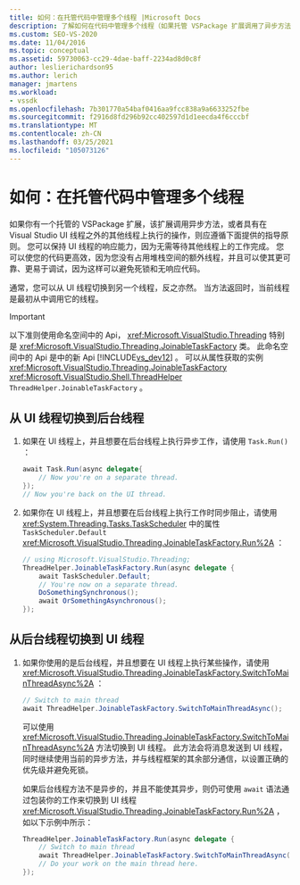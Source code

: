 ```yaml
---
title: 如何：在托管代码中管理多个线程 |Microsoft Docs
description: 了解如何在代码中管理多个线程（如果托管 VSPackage 扩展调用了异步方法，或在 Visual Studio UI 线程之外运行了操作）。
ms.custom: SEO-VS-2020
ms.date: 11/04/2016
ms.topic: conceptual
ms.assetid: 59730063-cc29-4dae-baff-2234ad8d0c8f
author: leslierichardson95
ms.author: lerich
manager: jmartens
ms.workload:
- vssdk
ms.openlocfilehash: 7b301770a54baf0416aa9fcc838a9a6633252fbe
ms.sourcegitcommit: f2916d8fd296b92cc402597d1d1eecda4f6cccbf
ms.translationtype: MT
ms.contentlocale: zh-CN
ms.lasthandoff: 03/25/2021
ms.locfileid: "105073126"
---
```

# <a name="how-to-manage-multiple-threads-in-managed-code"></a>如何：在托管代码中管理多个线程
如果你有一个托管的 VSPackage 扩展，该扩展调用异步方法，或者具有在 Visual Studio UI 线程之外的其他线程上执行的操作，则应遵循下面提供的指导原则。 您可以保持 UI 线程的响应能力，因为无需等待其他线程上的工作完成。 您可以使您的代码更高效，因为您没有占用堆栈空间的额外线程，并且可以使其更可靠、更易于调试，因为这样可以避免死锁和无响应代码。

 通常，您可以从 UI 线程切换到另一个线程，反之亦然。 当方法返回时，当前线程是最初从中调用它的线程。

> [!IMPORTANT]
> 以下准则使用命名空间中的 Api， <xref:Microsoft.VisualStudio.Threading> 特别是 <xref:Microsoft.VisualStudio.Threading.JoinableTaskFactory> 类。 此命名空间中的 Api 是中的新 Api [!INCLUDE[vs_dev12](../extensibility/includes/vs_dev12_md.md)] 。 可以从属性获取的实例 <xref:Microsoft.VisualStudio.Threading.JoinableTaskFactory> <xref:Microsoft.VisualStudio.Shell.ThreadHelper> `ThreadHelper.JoinableTaskFactory` 。

## <a name="switch-from-the-ui-thread-to-a-background-thread"></a>从 UI 线程切换到后台线程

1. 如果在 UI 线程上，并且想要在后台线程上执行异步工作，请使用 `Task.Run()` ：

    ```csharp
    await Task.Run(async delegate{
        // Now you're on a separate thread.
    });
    // Now you're back on the UI thread.

    ```

2. 如果你在 UI 线程上，并且想要在后台线程上执行工作时同步阻止，请使用 <xref:System.Threading.Tasks.TaskScheduler> 中的属性 `TaskScheduler.Default` <xref:Microsoft.VisualStudio.Threading.JoinableTaskFactory.Run%2A> ：

    ```csharp
    // using Microsoft.VisualStudio.Threading;
    ThreadHelper.JoinableTaskFactory.Run(async delegate {
        await TaskScheduler.Default;
        // You're now on a separate thread.
        DoSomethingSynchronous();
        await OrSomethingAsynchronous();
    });
    ```

## <a name="switch-from-a-background-thread-to-the-ui-thread"></a>从后台线程切换到 UI 线程

1. 如果你使用的是后台线程，并且想要在 UI 线程上执行某些操作，请使用 <xref:Microsoft.VisualStudio.Threading.JoinableTaskFactory.SwitchToMainThreadAsync%2A> ：

    ```csharp
    // Switch to main thread
    await ThreadHelper.JoinableTaskFactory.SwitchToMainThreadAsync();
    ```

     可以使用 <xref:Microsoft.VisualStudio.Threading.JoinableTaskFactory.SwitchToMainThreadAsync%2A> 方法切换到 UI 线程。 此方法会将消息发送到 UI 线程，同时继续使用当前的异步方法，并与线程框架的其余部分通信，以设置正确的优先级并避免死锁。

     如果后台线程方法不是异步的，并且不能使其异步，则仍可使用 `await` 语法通过包装你的工作来切换到 UI 线程 <xref:Microsoft.VisualStudio.Threading.JoinableTaskFactory.Run%2A> ，如以下示例中所示：

    ```csharp
    ThreadHelper.JoinableTaskFactory.Run(async delegate {
        // Switch to main thread
        await ThreadHelper.JoinableTaskFactory.SwitchToMainThreadAsync();
        // Do your work on the main thread here.
    });
    ```
